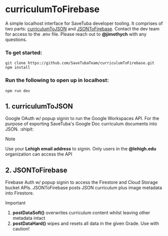 # curriculumToFirebase
A simple localhost interface for SaveTuba developer tooling. It comprises of two parts: [curriculumToJSON](#1-curriculumtojson) and [JSONToFirebase](#2-jsontofirebase). Contact the dev team for access to the .env file. Please reach out to **@jimothych** with any questions.

### To get started:
```
git clone https://github.com/SaveTubaTeam/curriculumToFirebase.git
npm install
```

### Run the following to open up in localhost:
```
npm run dev
```

## 1. curriculumToJSON
Google OAuth w/ popup signin to run the Google Workspaces API. For the purpose of exporting SaveTuba's Google Doc curriculum documents into JSON. :shipit:

> [!NOTE]
> Use your **Lehigh email address** to signin. 
> Only users in the **@lehigh.edu** organization can access the API

## 2. JSONToFirebase
Firebase Auth w/ popup signin to access the Firestore and Cloud Storage bucket APIs. JSONToFirebase posts JSON curriculum plus image metadata into Firestore.

> [!IMPORTANT]
> 1. **postDataSoft()** overwrites curriculum content whilst leaving other metadata intact
> 2. **postDataHard()** wipes and resets all data in the given Grade. Use with caution!